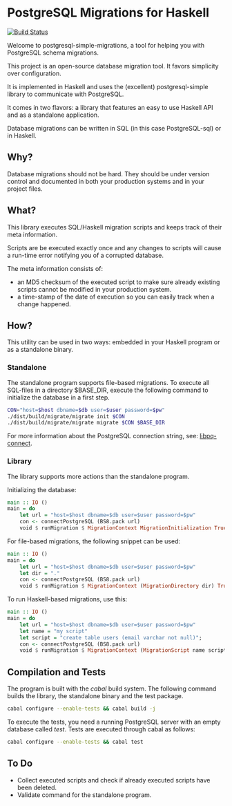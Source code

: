 # PostgreSQL Migrations for Haskell

[![Build Status](https://api.travis-ci.org/ameingast/postgresql-simple-migration.png)](https://travis-ci.org/ameingast/postgresql-simple-migration)

Welcome to postgresql-simple-migrations, a tool for helping you with
PostgreSQL schema migrations.

This project is an open-source database migration tool. It favors simplicity
over configuration.

It is implemented in Haskell and uses the (excellent) postgresql-simple
library to communicate with PostgreSQL.

It comes in two flavors: a library that features an easy to use Haskell
API and as a standalone application.

Database migrations can be written in SQL (in this case PostgreSQL-sql)
or in Haskell.

## Why?
Database migrations should not be hard. They should be under version control
and documented in both your production systems and in your project files.

## What?
This library executes SQL/Haskell migration scripts and keeps track of their
meta information.

Scripts are be executed exactly once and any changes to scripts will cause
a run-time error notifying you of a corrupted database.

The meta information consists of:
* an MD5 checksum of the executed script to make sure already existing
  scripts cannot be modified in your production system.
* a time-stamp of the date of execution so you can easily track when a change
  happened.

## How?
This utility can be used in two ways: embedded in your Haskell program or as
a standalone binary.

### Standalone
The standalone program supports file-based migrations. To execute all SQL-files
in a directory $BASE\_DIR, execute the following command to initialize the database
in a first step.

```bash
CON="host=$host dbname=$db user=$user password=$pw"
./dist/build/migrate/migrate init $CON
./dist/build/migrate/migrate migrate $CON $BASE_DIR
```

For more information about the PostgreSQL connection string, see:
[libpq-connect](http://www.postgresql.org/docs/9.3/static/libpq-connect.html).

### Library
The library supports more actions than the standalone program.

Initializing the database:

```haskell
main :: IO ()
main = do
    let url = "host=$host dbname=$db user=$user password=$pw"
    con <- connectPostgreSQL (BS8.pack url)
    void $ runMigration $ MigrationContext MigrationInitialization True con
```

For file-based migrations, the following snippet can be used:

```haskell
main :: IO ()
main = do
    let url = "host=$host dbname=$db user=$user password=$pw"
    let dir = "."
    con <- connectPostgreSQL (BS8.pack url)
    void $ runMigration $ MigrationContext (MigrationDirectory dir) True con
```

To run Haskell-based migrations, use this:

```haskell
main :: IO ()
main = do
    let url = "host=$host dbname=$db user=$user password=$pw"
    let name = "my script"
    let script = "create table users (email varchar not null)";
    con <- connectPostgreSQL (BS8.pack url)
    void $ runMigration $ MigrationContext (MigrationScript name script) True con
```

## Compilation and Tests
The program is built with the _cabal_ build system. The following command
builds the library, the standalone binary and the test package.

```bash
cabal configure --enable-tests && cabal build -j
```

To execute the tests, you need a running PostgreSQL server with an empty
database called _test_. Tests are executed through cabal as follows:

```bash
cabal configure --enable-tests && cabal test
```

## To Do
* Collect executed scripts and check if already executed scripts have been
  deleted.
* Validate command for the standalone program.
